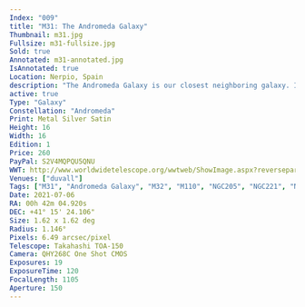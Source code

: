 ```yaml
---
Index: "009"
title: "M31: The Andromeda Galaxy"
Thumbnail: m31.jpg
Fullsize: m31-fullsize.jpg
Sold: true
Annotated: m31-annotated.jpg
IsAnnotated: true
Location: Nerpio, Spain
description: "The Andromeda Galaxy is our closest neighboring galaxy. It has two visual neighbors that appear as fuzzy disks: M32 and M110. It is such a large target that producing this much detail typically requires stitching multiple pictures together. For this shot, I rented a premimium telescope located in Spain and remote-controlled it to capture 19 frames with red, green, and blue filters that were recombined to produce the result you  see."
active: true 
Type: "Galaxy"
Constellation: "Andromeda"
Print: Metal Silver Satin
Height: 16
Width: 16
Edition: 1
Price: 260
PayPal: S2V4MQPQU5QNU
WWT: http://www.worldwidetelescope.org/wwtweb/ShowImage.aspx?reverseparity=False&scale=6.485455&name=m31.jpg&imageurl=https://nova.astrometry.net/image/13988472&credits=Astrometry.net+User+(All+Rights+Reserved)&creditsUrl=&ra=11.033321&dec=41.692936&x=585.4&y=742.6&rotation=-113.71&thumb=https://nova.astrometry.net/image/13988474
Venues: ["duvall"]
Tags: ["M31", "Andromeda Galaxy", "M32", "M110", "NGC205", "NGC221", "NGC224"]
Date: 2021-07-06
RA: 00h 42m 04.920s
DEC: +41° 15' 24.106"
Size: 1.62 x 1.62 deg
Radius: 1.146°
Pixels: 6.49 arcsec/pixel
Telescope: Takahashi TOA-150
Camera: QHY268C One Shot CMOS
Exposures: 19
ExposureTime: 120
FocalLength: 1105
Aperture: 150
---
```


